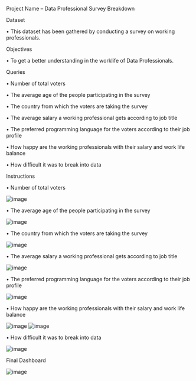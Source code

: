 Project Name – Data Professional Survey Breakdown

Dataset 

•	This dataset has been gathered by conducting a survey on working professionals.

Objectives

•	To get a better understanding in the worklife of Data Professionals.

Queries

•	Number of total voters

•	The average age of the people participating in the survey

•	The country from which the voters are taking the survey

•	The average salary a working professional gets according to job title

•	The preferred programming language for the voters according to their job profile

•	How happy are the working professionals with their salary and work life balance

•	How difficult it was to break into data

Instructions


•	Number of total voters

![image](https://github.com/hibahsalam/Power_BI_Project/assets/63388880/3708f473-4925-4c6e-ab91-bfb0ab963989)


•	The average age of the people participating in the survey

![image](https://github.com/hibahsalam/Power_BI_Project/assets/63388880/bc7b8736-6427-462b-b9c8-b489829851db)


•	The country from which the voters are taking the survey 

![image](https://github.com/hibahsalam/Power_BI_Project/assets/63388880/42235946-7887-4fd4-b2c2-4725b50b80e3)


•	The average salary a working professional gets according to job title

![image](https://github.com/hibahsalam/Power_BI_Project/assets/63388880/1af48e28-6d24-4e9d-bfad-68f8be602908)


•	The preferred programming language for the voters according to their job profile

![image](https://github.com/hibahsalam/Power_BI_Project/assets/63388880/306cebd2-e826-4d26-b510-6b235f510755)


•	How happy are the working professionals with their salary and work life balance

![image](https://github.com/hibahsalam/Power_BI_Project/assets/63388880/79149b3a-394d-463e-b85c-604852ad1913)      ![image](https://github.com/hibahsalam/Power_BI_Project/assets/63388880/2c751ef5-ee6c-4861-822f-a9faad8a32b3)


•	How difficult it was to break into data 

![image](https://github.com/hibahsalam/Power_BI_Project/assets/63388880/5e2f83b3-31b6-4a5c-8b09-f36e34eb44ac)



Final Dashboard

![image](https://github.com/hibahsalam/Power_BI_Project/assets/63388880/95614a1e-c5c6-4599-8ac7-5eadd32ea496)

